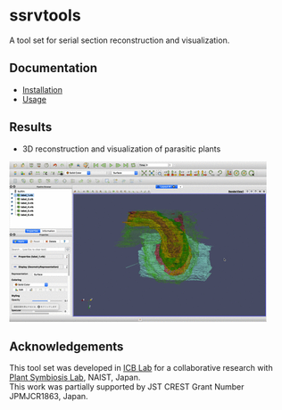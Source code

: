 # ssrvtools
A tool set for serial section reconstruction and visualization.

## Documentation
- [Installation](docs/install.md)
- [Usage](docs/usage.md)

## Results
- 3D reconstruction and visualization of parasitic plants

![Visualization](docs/img/visualization.gif "Visualization using ParaView")

## Acknowledgements
This tool set was developed in [ICB Lab](http://icb-lab.naist.jp/english/contactus.html) for a collaborative research with [Plant Symbiosis Lab](https://bsw3.naist.jp/yoshida/index-en.html), NAIST, Japan.  
This work was partially supported by JST CREST Grant Number JPMJCR1863, Japan.

